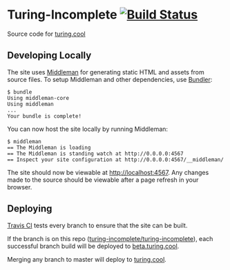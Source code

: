 # Turing-Incomplete [![Build Status](https://travis-ci.org/turing-incomplete/turing-incomplete.svg?branch=master)](https://travis-ci.org/turing-incomplete/turing-incomplete)

Source code for [turing.cool](http://turing.cool)

## Developing Locally

The site uses [Middleman](http://middlemanapp.com) for generating static HTML and assets from source files. To setup Middleman and other dependencies, use [Bundler](http://bundler.io):

    $ bundle
    Using middleman-core
    Using middleman
    ...
    Your bundle is complete!

You can now host the site locally by running Middleman:

    $ middleman
    == The Middleman is loading
    == The Middleman is standing watch at http://0.0.0.0:4567
    == Inspect your site configuration at http://0.0.0.0:4567/__middleman/

The site should now be viewable at [http://localhost:4567](http://localhost:4567). Any changes made to the source should be viewable after a page refresh in your browser.

## Deploying

[Travis CI](https://travis-ci.org) tests every branch to ensure that the site can be built.

If the branch is on this repo ([turing-incomplete/turing-incomplete](https://github.com/turing-incomplete/turing-incomplete)), each successful branch build will be deployed to [beta.turing.cool](http://beta.turing.cool).

Merging any branch to master will deploy to [turing.cool](http://turing.cool).
